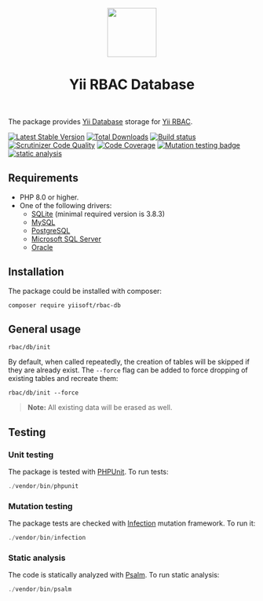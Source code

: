<p align="center">
    <a href="https://github.com/yiisoft" target="_blank">
        <img src="https://github.com/yiisoft.png" height="100px">
    </a>
    <h1 align="center">Yii RBAC Database</h1>
    <br>
</p>

The package provides [Yii Database](https://github.com/yiisoft/db) storage for 
[Yii RBAC](https://github.com/yiisoft/rbac).

[![Latest Stable Version](https://poser.pugx.org/yiisoft/rbac-db/v/stable.png)](https://packagist.org/packages/yiisoft/rbac-db)
[![Total Downloads](https://poser.pugx.org/yiisoft/rbac-db/downloads.png)](https://packagist.org/packages/yiisoft/rbac-db)
[![Build status](https://github.com/yiisoft/rbac-db/workflows/build/badge.svg)](https://github.com/yiisoft/rbac-db/actions?query=workflow%3Abuild)
[![Scrutinizer Code Quality](https://scrutinizer-ci.com/g/yiisoft/rbac-db/badges/quality-score.png?b=master)](https://scrutinizer-ci.com/g/yiisoft/rbac-db/?branch=master)
[![Code Coverage](https://scrutinizer-ci.com/g/yiisoft/rbac-db/badges/coverage.png?b=master)](https://scrutinizer-ci.com/g/yiisoft/rbac-db/?branch=master)
[![Mutation testing badge](https://img.shields.io/endpoint?style=flat&url=https%3A%2F%2Fbadge-api.stryker-mutator.io%2Fgithub.com%2Fyiisoft%2Frbac-db%2Fmaster)](https://dashboard.stryker-mutator.io/reports/github.com/yiisoft/rbac-db/master)
[![static analysis](https://github.com/yiisoft/rbac-db/workflows/static%20analysis/badge.svg)](https://github.com/yiisoft/rbac-db/actions?query=workflow%3A%22static+analysis%22)

## Requirements

- PHP 8.0 or higher.
- One of the following drivers:
  - [SQLite](https://github.com/yiisoft/sqlite) (minimal required version is 3.8.3)
  - [MySQL](https://github.com/yiisoft/mysql)
  - [PostgreSQL](https://github.com/yiisoft/pgsql)
  - [Microsoft SQL Server](https://github.com/yiisoft/mssql)
  - [Oracle](https://github.com/yiisoft/oracle)

## Installation

The package could be installed with composer:

```shell
composer require yiisoft/rbac-db
```

## General usage

```shell
rbac/db/init
```

By default, when called repeatedly, the creation of tables will be skipped if they are already exist. The `--force` flag
can be added to force dropping of existing tables and recreate them:

```shell
rbac/db/init --force
```

> **Note:** All existing data will be erased as well.

## Testing

### Unit testing

The package is tested with [PHPUnit](https://phpunit.de/). To run tests:

```php
./vendor/bin/phpunit
```

### Mutation testing

The package tests are checked with [Infection](https://infection.github.io/) mutation framework. To run it:

```php
./vendor/bin/infection
```

### Static analysis

The code is statically analyzed with [Psalm](https://psalm.dev). To run static analysis:

```php
./vendor/bin/psalm
```
